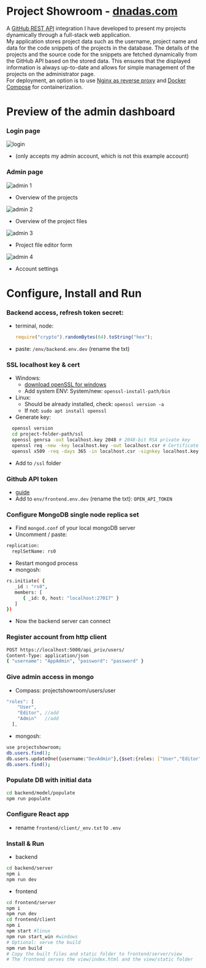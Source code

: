 # Project Showroom - [dnadas.com](https://dnadas.com)

A [GitHub REST API](https://docs.github.com/en/rest?apiVersion=2022-11-28) integration I have developed to present my projects dynamically through a full-stack web application.  
My application stores project data such as the username, project name and data for the code snippets of the projects in the database. The details of the projects and the source code for the snippets are fetched dynamically from the GitHub API based on the stored data. This ensures that the displayed information is always up-to-date and allows for simple management of the projects on the administrator page.  
For deployment, an option is to use [Nginx as reverse proxy](https://docs.nginx.com/nginx/admin-guide/web-server/reverse-proxy/) and [Docker Compose](https://docs.docker.com/compose/) for containerization.

# Preview of the admin dashboard
### Login page

![login](https://github.com/DNadas98/project_showroom/blob/main/img/login.jpg)
- (only accepts my admin account, which is not this example account)

### Admin page

![admin 1](https://github.com/DNadas98/project_showroom/blob/main/img/admin01.jpg)
- Overview of the projects
  
![admin 2](https://github.com/DNadas98/project_showroom/blob/main/img/admin02.jpg)
- Overview of the project files
  
![admin 3](https://github.com/DNadas98/project_showroom/blob/main/img/admin03.jpg)
- Project file editor form
  
![admin 4](https://github.com/DNadas98/project_showroom/blob/main/img/admin04.jpg)
- Account settings

# Configure, Install and Run

### Backend access, refresh token secret:

- terminal, node:
  ```js
  require("crypto").randomBytes(64).toString("hex");
  ```
- paste: `/env/backend.env.dev` (rename the txt)

### SSL localhost key & cert

- Windows:
  - [download openSSL for windows](https://slproweb.com/products/Win32OpenSSL.html)
  - Add system ENV: System/new: `openssl-install-path/bin`
- Linux:
  - Should be already installed, check: `openssl version -a`
  - If not: `sudo apt install openssl`
- Generate key:

```bash
  openssl version
  cd project-folder-path/ssl
  openssl genrsa -out localhost.key 2048 # 2048-bit RSA private key
  openssl req -new -key localhost.key -out localhost.csr # Certificate Signing Request, "Common Name": localhost
  openssl x509 -req -days 365 -in localhost.csr -signkey localhost.key -out localhost.crt # SSL certificate
```

- Add to `/ssl` folder

### Github API token

- [guide](https://docs.github.com/en/authentication/keeping-your-account-and-data-secure/managing-your-personal-access-tokens#creating-a-personal-access-token-classic)
- Add to `env/frontend.env.dev` (rename the txt): `OPEN_API_TOKEN`

### Configure MongoDB single node replica set

- Find `mongod.conf` of your local mongoDB server
- Uncomment / paste:

```bash
replication:
  replSetName: rs0
```

- Restart mongod process
- mongosh:

```bash
rs.initiate( {
   _id : "rs0",
   members: [
      { _id: 0, host: "localhost:27017" }
   ]
})
```

- Now the backend server can connect

### Register account from http client

```bash
POST https://localhost:5000/api_priv/users/
Content-Type: application/json
{ "username": "AppAdmin", "password": "password" }
```

### Give admin access in mongo

- Compass: projectshowroom/users/user

```js
"roles": [
    "User",
    "Editor", //add
    "Admin"   //add
  ],
```

- mongosh:

```bash
use projectshowroom;
db.users.find();
db.users.updateOne({username:"DevAdmin"},{$set:{roles: ["User","Editor","Admin"]}});
db.users.find();
```

### Populate DB with initial data

```bash
cd backend/model/populate
npm run populate
```

### Configure React app

- rename `frontend/client/_env.txt` to `.env`

### Install & Run

- backend

```bash
cd backend/server
npm i
npm run dev
```

- frontend

```bash
cd frontend/server
npm i
npm run dev
cd frontend/client
npm i
npm start #linux
npm run start_win #windows
# Optional: serve the build
npm run build
# Copy the built files and static folder to frontend/server/view
# The frontend serves the view/index.html and the view/static folder
```
